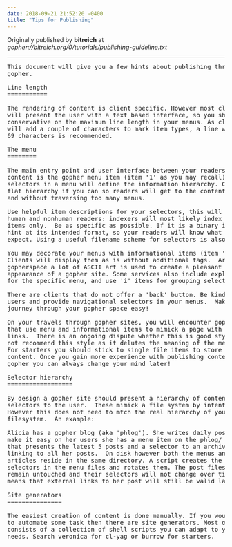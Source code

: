 ```yaml
---
date: 2018-09-21 21:52:20 -0400
title: "Tips for Publishing"
---
```


Originally published by **bitreich** at
_gopher://bitreich.org/0/tutorials/publishing-guideline.txt_

- - - - -

<pre>
This document will give you a few hints about publishing through
gopher.

Line length
===========

The rendering of content is client specific. However most clients
will present the user with a text based interface, so you should be
conservative on the maximum line length in your menus. As clients
will add a couple of characters to mark item types, a line width of
69 characters is recommended.

The menu
========

The main entry point and user interface between your readers and your
content is the gopher menu item (item '1' as you may recall).  The
selectors in a menu will define the information hierarchy. Choose a
flat hierarchy if you can so readers will get to the content easily
and without traversing too many menus.

Use helpful item descriptions for your selectors, this will aid both
human and nonhuman readers: indexers will most likely index menu
items only.  Be as specific as possible. If it is a binary item type
hint at its intended format, so your readers will know what to
expect. Using a useful filename scheme for selectors is also helpful.

You may decorate your menus with informational items (item 'i').
Clients will display them as is without additional tags.  Around the
gopherspace a lot of ASCII art is used to create a pleasant
appearance of a gopher site. Some services also include explanations
for the specific menu, and use 'i' items for grouping selectors.

There are clients that do not offer a 'back' button. Be kind to those
users and provide navigational selectors in your menus.  Make the
journey through your gopher space easy!

On your travels through gopher sites, you will encounter gopher sites
that use menu and informational items to mimick a page with embedded
links.  There is an ongoing dispute whether this is good style. We do
not recommend this style as it delutes the meaning of the menu item.
For starters you should stick to single file items to store your
content. Once you gain more experience with publishing content in
gopher you can always change your mind later!

Selector hierarchy
==================

By design a gopher site should present a hierarchy of content
selectors to the user.  These mimick a file system by intention.
However this does not need to mtch the real hierarchy of your storage
filesystem.  An example:

Alicia has a gopher blog (aka 'phlog'). She writes daily posts.  To
make it easy on her users she has a menu item on the phlog/ selector
that presents the latest 5 posts and a selector to an archive menu
linking to all her posts.  On disk however both the menus and the
articles reside in the same directory. A script creates the
selectors in the menu files and rotates them. The post files however
remain untouched and their selectors will not change over time.  This
means that external links to her post will still be valid later.

Site generators
===============

The easiest creation of content is done manually. If you would like
to automate some task then there are site generators. Most of these
consists of a collection of shell scripts you can adapt to your
needs. Search veronica for cl-yag or burrow for starters.
</pre>

<!--  vim: set shiftwidth=4 tabstop=4 expandtab: -->
